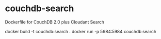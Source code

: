 # couchdb-search
Dockerfile for CouchDB 2.0 plus Cloudant Search

  docker build -t couchdb:search .
  docker run -p 5984:5984 couchdb:search
